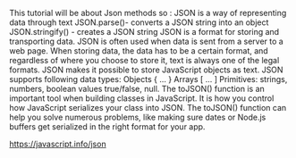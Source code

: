 This tutorial will be about Json methods so : 
JSON is a way of representing data through text
JSON.parse()- converts a JSON string into an object 
JSON.stringify() - creates a JSON string
JSON is a format for storing and transporting data.
JSON is often used when data is sent from a server to a web page.
When storing data, the data has to be a certain format, and regardless of where you choose to store it, text is always one of the legal formats.
JSON makes it possible to store JavaScript objects as text.
JSON supports following data types:
Objects { ... }
Arrays [ ... ]
Primitives:
strings,
numbers,
boolean values true/false,
null.
The toJSON() function is an important tool when building classes in JavaScript. It is how you control how JavaScript serializes your class into JSON.
The toJSON() function can help you solve numerous problems, like making sure dates or Node.js buffers get serialized in the right format for your app. 

https://javascript.info/json
